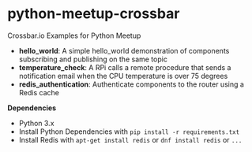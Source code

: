 # python-meetup-crossbar
Crossbar.io Examples for Python Meetup

- **hello_world**: A simple hello_world demonstration of components subscribing and publishing on the same topic
- **temperature_check**: A RPi calls a remote procedure that sends a notification email when the CPU temperature is over 75 degrees
- **redis_authentication**: Authenticate components to the router using a Redis cache

**Dependencies**
- Python 3.x
- Install Python Dependencies with `pip install -r requirements.txt`
- Install Redis with `apt-get install redis` or `dnf install redis` or `...`
